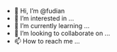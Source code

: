 - 👋 Hi, I’m @fudian
- 👀 I’m interested in ...
- 🌱 I’m currently learning ...
- 💞️ I’m looking to collaborate on ...
- 📫 How to reach me ...

<!---
fudian/fudian is a ✨ special ✨ repository because its `README.md` (this file) appears on your GitHub profile.
You can click the Preview link to take a look at your changes.
--->

